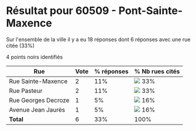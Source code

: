 # Résultat pour 60509 - Pont-Sainte-Maxence

Sur l'ensemble de la ville il y a eu 18 réponses dont 6 réponses avec une rue citée (33%)

4 points noirs identifiés

| Rue | Vote | % réponses | % Nb rues cités|
|-----|------|------------|----------------|
| Rue Sainte-Maxence | 2 | 11% | <img src="../../img/bar_33.gif" />&nbsp;33%|
| Rue Pasteur | 2 | 11% | <img src="../../img/bar_33.gif" />&nbsp;33%|
| Rue Georges Decroze | 1 | 5% | <img src="../../img/bar_16.gif" />&nbsp;16%|
| Avenue Jean Jaurès | 1 | 5% | <img src="../../img/bar_16.gif" />&nbsp;16%|
| **Total** | 6 | 33% | 100%|
